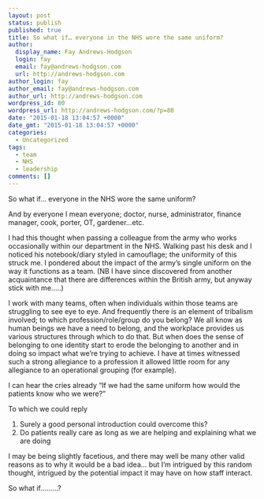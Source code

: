 ```yaml
---
layout: post
status: publish
published: true
title: So what if… everyone in the NHS wore the same uniform?
author:
  display_name: Fay Andrews-Hodgson
  login: fay
  email: fay@andrews-hodgson.com
  url: http://andrews-hodgson.com
author_login: fay
author_email: fay@andrews-hodgson.com
author_url: http://andrews-hodgson.com
wordpress_id: 80
wordpress_url: http://andrews-hodgson.com/?p=80
date: "2015-01-18 13:04:57 +0000"
date_gmt: "2015-01-18 13:04:57 +0000"
categories:
  - Uncategorized
tags:
  - team
  - NHS
  - leadership
comments: []
---
```


<p>So what if… everyone in the NHS wore the same uniform?</p>
<p>And by everyone I mean everyone; doctor, nurse, administrator, finance manager, cook, porter, OT, gardener…etc.</p>
<p>I had this thought when passing a colleague from the army who works occasionally within our department in the NHS.  Walking past his desk and I noticed his notebook/diary styled in camouflage; the uniformity of this struck me.  I pondered about the impact of the army’s single uniform on the way it functions as a team.  (NB I have since discovered from another acquaintance that there are differences within the British army, but anyway stick with me…..)</p>
<p><!--more--></p>
<p>I work with many teams, often when individuals within those teams are struggling to see eye to eye.  And frequently there is an element of tribalism involved; to which profession/role/group do you belong?  We all know as human beings we have a need to belong, and the workplace provides us various structures through which to do that.  But when does the sense of belonging to one identity start to erode the belonging to another and in doing so impact what we’re trying to achieve.  I have at times witnessed such a strong allegiance to a profession it allowed little room for any allegiance to an operational grouping (for example).</p>
<p>I can hear the cries already “If we had the same uniform how would the patients know who we were?&rdquo;</p>
<p>To which we could reply</p>
<ol>
<li>Surely a good personal introduction could overcome this?</li>
<li>Do patients really care as long as we are helping and explaining what we are doing</li>
</ol>
<p>I may be being slightly facetious, and there may well be many other valid reasons as to why it would be a bad idea… but I’m intrigued by this random thought, intrigued by the potential impact it may have on how staff interact.</p>
<p>So what if………?</p>
